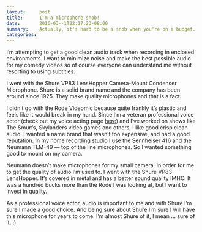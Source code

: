 ```yaml
---
layout:     post
title:      I'm a microphone snob! 
date:       2016-03--1T22:17:23-08:00
summary:    Actually, it's hard to be a snob when you're on a budget. :) But I still wanted a good condenser mic for my new DSLR. Here's why I chose Shure instead of Rode.
categories:
---
```


I’m attempting to get a good clean audio track when recording in enclosed environments. I want to minimize noise and make the best possible audio for my comedy videos so of course everyone can understand me without resorting to using subtitles. 

I went with the Shure VP83 LensHopper Camera-Mount Condenser Microphone. Shure is a solid brand name and the company has been around since 1925. They make quality microphones and that is a fact.

  I didn’t go with the Rode Videomic because quite frankly it’s plastic and feels like it would break in my hand. Since I’m a veteran professional voice actor (check out my voice acting page <a href="http://www.voicecomic.com/" target="new">here</a>) and I’ve worked on shows like The Smurfs, Skylanders video games and others, I like good crisp clean audio. I wanted a name brand that wasn’t too expensive, and had a good reputation. In my home recording studio I use the Sennheiser 416 and the Neumann TLM-49 — top of the line microphones. So I wanted something good to mount on my camera.

Neumann doesn’t make microphones for my small camera. In order for me to get the quality of audio I’m used to. I went with the Shure VP83 LensHopper. It’s covered in metal and has a better sound quality IMHO. It was a hundred bucks more than the Rode I was looking at, but I want to invest in quality.

As a professional voice actor, audio is important to me and with Shure I’m sure I made a good choice. And being sure about Shure I’m sure I will have this microphone for years to come. I’m almost Shure of it, I mean … sure of it. :)

